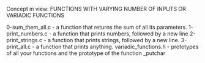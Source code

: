 Concept in view: FUNCTIONS WITH VARYING NUMBER OF INPUTS OR VARIADIC FUNCTIONS

0-sum_them_all.c -  a function that returns the sum of all its parameters.
1-print_numbers.c - a function that prints numbers, followed by a new line
2-print_strings.c - a function that prints strings, followed by a new line.
3-print_all.c - a function that prints anything.
variadic_functions.h - prototypes of all your functions and the prototype of the function _putchar

